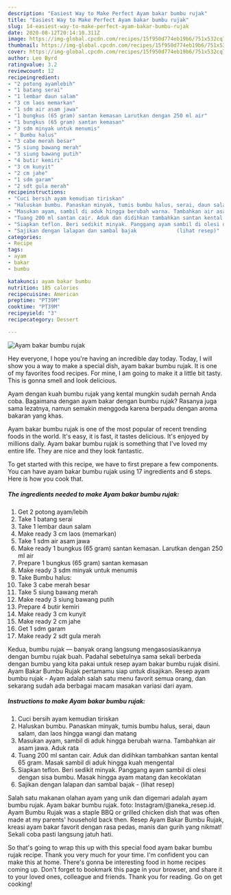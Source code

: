 ```yaml
---
description: "Easiest Way to Make Perfect Ayam bakar bumbu rujak"
title: "Easiest Way to Make Perfect Ayam bakar bumbu rujak"
slug: 14-easiest-way-to-make-perfect-ayam-bakar-bumbu-rujak
date: 2020-08-12T20:14:10.311Z
image: https://img-global.cpcdn.com/recipes/15f950d774eb19b6/751x532cq70/ayam-bakar-bumbu-rujak-foto-resep-utama.jpg
thumbnail: https://img-global.cpcdn.com/recipes/15f950d774eb19b6/751x532cq70/ayam-bakar-bumbu-rujak-foto-resep-utama.jpg
cover: https://img-global.cpcdn.com/recipes/15f950d774eb19b6/751x532cq70/ayam-bakar-bumbu-rujak-foto-resep-utama.jpg
author: Leo Byrd
ratingvalue: 3.2
reviewcount: 12
recipeingredient:
- "2 potong ayamlebih"
- "1 batang serai"
- "1 lembar daun salam"
- "3 cm laos memarkan"
- "1 sdm air asam jawa"
- "1 bungkus (65 gram) santan kemasan Larutkan dengan 250 ml air"
- "1 bungkus (65 gram) santan kemasan"
- "3 sdm minyak untuk menumis"
- " Bumbu halus"
- "3 cabe merah besar"
- "5 siung bawang merah"
- "3 siung bawang putih"
- "4 butir kemiri"
- "3 cm kunyit"
- "2 cm jahe"
- "1 sdm garam"
- "2 sdt gula merah"
recipeinstructions:
- "Cuci bersih ayam kemudian tiriskan"
- "Haluskan bumbu. Panaskan minyak, tumis bumbu halus, serai, daun salam, dan laos hingga wangi dan matang"
- "Masukan ayam, sambil di aduk hingga berubah warna. Tambahkan air asam jawa. Aduk rata"
- "Tuang 200 ml santan cair. Aduk dan didihkan tambahkan santan kental 65 gram. Masak sambil di aduk hingga kuah mengental"
- "Siapkan teflon. Beri sedikit minyak. Panggang ayam sambil di olesi dengan sisa bumbu. Masak hingga ayam matang dan kecoklatan"
- "Sajikan dengan lalapan dan sambal bajak             (lihat resep)"
categories:
- Recipe
tags:
- ayam
- bakar
- bumbu

katakunci: ayam bakar bumbu 
nutrition: 185 calories
recipecuisine: American
preptime: "PT39M"
cooktime: "PT39M"
recipeyield: "3"
recipecategory: Dessert

---
```



![Ayam bakar bumbu rujak](https://img-global.cpcdn.com/recipes/15f950d774eb19b6/751x532cq70/ayam-bakar-bumbu-rujak-foto-resep-utama.jpg)

Hey everyone, I hope you're having an incredible day today. Today, I will show you a way to make a special dish, ayam bakar bumbu rujak. It is one of my favorites food recipes. For mine, I am going to make it a little bit tasty. This is gonna smell and look delicious.

Ayam dengan kuah bumbu rujak yang kental mungkin sudah pernah Anda coba. Bagaimana dengan ayam bakar dengan bumbu rujak? Rasanya juga sama lezatnya, namun semakin menggoda karena berpadu dengan aroma bakaran yang khas.

Ayam bakar bumbu rujak is one of the most popular of recent trending foods in the world. It's easy, it is fast, it tastes delicious. It's enjoyed by millions daily. Ayam bakar bumbu rujak is something that I've loved my entire life. They are nice and they look fantastic.


To get started with this recipe, we have to first prepare a few components. You can have ayam bakar bumbu rujak using 17 ingredients and 6 steps. Here is how you cook that.

<!--inarticleads1-->

##### The ingredients needed to make Ayam bakar bumbu rujak:

1. Get 2 potong ayam/lebih
1. Take 1 batang serai
1. Take 1 lembar daun salam
1. Make ready 3 cm laos (memarkan)
1. Take 1 sdm air asam jawa
1. Make ready 1 bungkus (65 gram) santan kemasan. Larutkan dengan 250 ml air
1. Prepare 1 bungkus (65 gram) santan kemasan
1. Make ready 3 sdm minyak untuk menumis
1. Take  Bumbu halus:
1. Take 3 cabe merah besar
1. Take 5 siung bawang merah
1. Make ready 3 siung bawang putih
1. Prepare 4 butir kemiri
1. Make ready 3 cm kunyit
1. Make ready 2 cm jahe
1. Get 1 sdm garam
1. Make ready 2 sdt gula merah


Kedua, bumbu rujak — banyak orang langsung mengasosiasikannya dengan bumbu rujak buah. Padahal sebetulnya sama sekali berbeda dengan bumbu yang kita pakai untuk resep ayam bakar bumbu rujak disini. Ayam Bakar Bumbu Rujak pertamamu siap untuk disajikan. Resep ayam bumbu rujak - Ayam adalah salah satu menu favorit semua orang, dan sekarang sudah ada berbagai macam masakan variasi dari ayam. 

<!--inarticleads2-->

##### Instructions to make Ayam bakar bumbu rujak:

1. Cuci bersih ayam kemudian tiriskan
1. Haluskan bumbu. Panaskan minyak, tumis bumbu halus, serai, daun salam, dan laos hingga wangi dan matang
1. Masukan ayam, sambil di aduk hingga berubah warna. Tambahkan air asam jawa. Aduk rata
1. Tuang 200 ml santan cair. Aduk dan didihkan tambahkan santan kental 65 gram. Masak sambil di aduk hingga kuah mengental
1. Siapkan teflon. Beri sedikit minyak. Panggang ayam sambil di olesi dengan sisa bumbu. Masak hingga ayam matang dan kecoklatan
1. Sajikan dengan lalapan dan sambal bajak -             (lihat resep)


Salah satu makanan olahan ayam yang unik dan digemari adalah ayam bumbu rujak. Ayam bakar bumbu rujak. foto: Instagram/@aneka_resep.id. Ayam Bumbu Rujak was a staple BBQ or grilled chicken dish that was often made at my parents&#39; household back then. Resep Ayam Bakar Bumbu Rujak, kreasi ayam bakar favorit dengan rasa pedas, manis dan gurih yang nikmat! Sekali coba pasti langsung jatuh hati. 

So that's going to wrap this up with this special food ayam bakar bumbu rujak recipe. Thank you very much for your time. I'm confident you can make this at home. There's gonna be interesting food in home recipes coming up. Don't forget to bookmark this page in your browser, and share it to your loved ones, colleague and friends. Thank you for reading. Go on get cooking!
